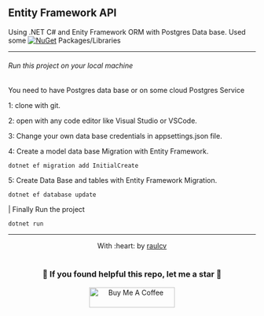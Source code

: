 ## Entity Framework API

Using .NET C# and Enity Framework ORM with Postgres Data base. Used some [![NuGet](https://img.shields.io/badge/nuget-0077B5?style=for-the-badge&logo=nuget&logoColor=black)](https://www.nuget.org/) Packages/Libraries

------------
###### Run this project on your local machine

You need to have Postgres data base or on some cloud Postgres Service 

1: clone with git.

2: open with any code editor like Visual Studio or VSCode.

3: Change your own data base credentials in appsettings.json file.

4: Create a model data base Migration with Entity Framework.
 ```
dotnet ef migration add InitialCreate
 ```

 5: Create Data Base and tables with Entity Framework Migration.
 ```
 dotnet ef database update
 ```

| Finally Run the project
 ```
 dotnet run
 ```

------------------------------------------------------------------------
<p align="center">
	With :heart: by <a href="https://www.raulcv.com" target="_blank">raulcv</a>
</p>

#
<h3 align="center">🤗 If you found helpful this repo, let me a star 🐣</h3>
<p align="center">
<a href="https://www.buymeacoffee.com/iraulcv" target="_blank"><img src="https://cdn.buymeacoffee.com/buttons/default-orange.png" alt="Buy Me A Coffee" height="41" width="174"></a>
</p>
